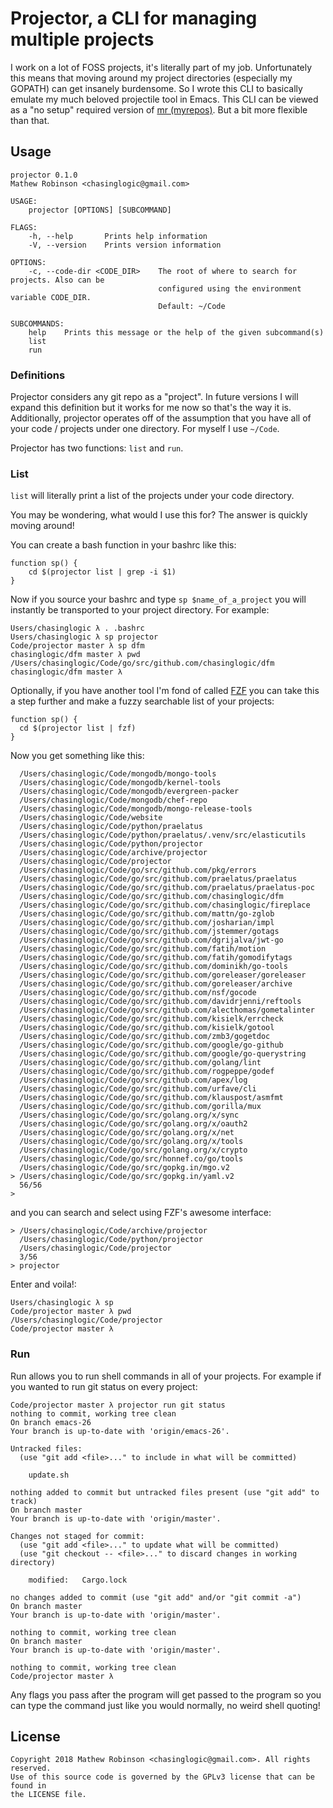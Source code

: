 # Projector, a CLI for managing multiple projects

I work on a lot of FOSS projects, it's literally part of my job. Unfortunately
this means that moving around my project directories (especially my GOPATH) can
get insanely burdensome. So I wrote this CLI to basically emulate my much
beloved projectile tool in Emacs. This CLI can be viewed as a "no setup"
required version of [mr (myrepos)](https://myrepos.branchable.com/). But a bit
more flexible than that.

## Usage

```
projector 0.1.0
Mathew Robinson <chasinglogic@gmail.com>

USAGE:
    projector [OPTIONS] [SUBCOMMAND]

FLAGS:
    -h, --help       Prints help information
    -V, --version    Prints version information

OPTIONS:
    -c, --code-dir <CODE_DIR>    The root of where to search for projects. Also can be
                                 configured using the environment variable CODE_DIR.
                                 Default: ~/Code

SUBCOMMANDS:
    help    Prints this message or the help of the given subcommand(s)
    list
    run
```

### Definitions

Projector considers any git repo as a "project". In future versions I will
expand this definition but it works for me now so that's the way it is.
Additionally, projector operates off of the assumption that you have all of your
code / projects under one directory. For myself I use `~/Code`.

Projector has two functions: `list` and `run`. 

### List

`list` will literally print a list of the projects under your code directory. 

You may be wondering, what would I use this for? The answer is quickly moving
around!

You can create a bash function in your bashrc like this:

```
function sp() {
    cd $(projector list | grep -i $1)
}
```

Now if you source your bashrc and type `sp $name_of_a_project` you will
instantly be transported to your project directory. For example:

```
Users/chasinglogic λ . .bashrc
Users/chasinglogic λ sp projector
Code/projector master λ sp dfm
chasinglogic/dfm master λ pwd
/Users/chasinglogic/Code/go/src/github.com/chasinglogic/dfm
chasinglogic/dfm master λ
```

Optionally, if you have another tool I'm fond of called
[FZF](https://github.com/junegunn/fzf) you can take this a step further and make
a fuzzy searchable list of your projects:

```
function sp() {
  cd $(projector list | fzf)
}
```

Now you get something like this:

```
  /Users/chasinglogic/Code/mongodb/mongo-tools
  /Users/chasinglogic/Code/mongodb/kernel-tools
  /Users/chasinglogic/Code/mongodb/evergreen-packer
  /Users/chasinglogic/Code/mongodb/chef-repo
  /Users/chasinglogic/Code/mongodb/mongo-release-tools
  /Users/chasinglogic/Code/website
  /Users/chasinglogic/Code/python/praelatus
  /Users/chasinglogic/Code/python/praelatus/.venv/src/elasticutils
  /Users/chasinglogic/Code/python/projector
  /Users/chasinglogic/Code/archive/projector
  /Users/chasinglogic/Code/projector
  /Users/chasinglogic/Code/go/src/github.com/pkg/errors
  /Users/chasinglogic/Code/go/src/github.com/praelatus/praelatus
  /Users/chasinglogic/Code/go/src/github.com/praelatus/praelatus-poc
  /Users/chasinglogic/Code/go/src/github.com/chasinglogic/dfm
  /Users/chasinglogic/Code/go/src/github.com/chasinglogic/fireplace
  /Users/chasinglogic/Code/go/src/github.com/mattn/go-zglob
  /Users/chasinglogic/Code/go/src/github.com/josharian/impl
  /Users/chasinglogic/Code/go/src/github.com/jstemmer/gotags
  /Users/chasinglogic/Code/go/src/github.com/dgrijalva/jwt-go
  /Users/chasinglogic/Code/go/src/github.com/fatih/motion
  /Users/chasinglogic/Code/go/src/github.com/fatih/gomodifytags
  /Users/chasinglogic/Code/go/src/github.com/dominikh/go-tools
  /Users/chasinglogic/Code/go/src/github.com/goreleaser/goreleaser
  /Users/chasinglogic/Code/go/src/github.com/goreleaser/archive
  /Users/chasinglogic/Code/go/src/github.com/nsf/gocode
  /Users/chasinglogic/Code/go/src/github.com/davidrjenni/reftools
  /Users/chasinglogic/Code/go/src/github.com/alecthomas/gometalinter
  /Users/chasinglogic/Code/go/src/github.com/kisielk/errcheck
  /Users/chasinglogic/Code/go/src/github.com/kisielk/gotool
  /Users/chasinglogic/Code/go/src/github.com/zmb3/gogetdoc
  /Users/chasinglogic/Code/go/src/github.com/google/go-github
  /Users/chasinglogic/Code/go/src/github.com/google/go-querystring
  /Users/chasinglogic/Code/go/src/github.com/golang/lint
  /Users/chasinglogic/Code/go/src/github.com/rogpeppe/godef
  /Users/chasinglogic/Code/go/src/github.com/apex/log
  /Users/chasinglogic/Code/go/src/github.com/urfave/cli
  /Users/chasinglogic/Code/go/src/github.com/klauspost/asmfmt
  /Users/chasinglogic/Code/go/src/github.com/gorilla/mux
  /Users/chasinglogic/Code/go/src/golang.org/x/sync
  /Users/chasinglogic/Code/go/src/golang.org/x/oauth2
  /Users/chasinglogic/Code/go/src/golang.org/x/net
  /Users/chasinglogic/Code/go/src/golang.org/x/tools
  /Users/chasinglogic/Code/go/src/golang.org/x/crypto
  /Users/chasinglogic/Code/go/src/honnef.co/go/tools
  /Users/chasinglogic/Code/go/src/gopkg.in/mgo.v2
> /Users/chasinglogic/Code/go/src/gopkg.in/yaml.v2
  56/56
>
```

and you can search and select using FZF's awesome interface:

```
> /Users/chasinglogic/Code/archive/projector
  /Users/chasinglogic/Code/python/projector
  /Users/chasinglogic/Code/projector
  3/56
> projector
```

Enter and voila!:

```
Users/chasinglogic λ sp
Code/projector master λ pwd
/Users/chasinglogic/Code/projector
Code/projector master λ
```

### Run

Run allows you to run shell commands in all of your projects. For example if you
wanted to run git status on every project:

```
Code/projector master λ projector run git status
nothing to commit, working tree clean
On branch emacs-26
Your branch is up-to-date with 'origin/emacs-26'.

Untracked files:
  (use "git add <file>..." to include in what will be committed)

	update.sh

nothing added to commit but untracked files present (use "git add" to track)
On branch master
Your branch is up-to-date with 'origin/master'.

Changes not staged for commit:
  (use "git add <file>..." to update what will be committed)
  (use "git checkout -- <file>..." to discard changes in working directory)

	modified:   Cargo.lock

no changes added to commit (use "git add" and/or "git commit -a")
On branch master
Your branch is up-to-date with 'origin/master'.

nothing to commit, working tree clean
On branch master
Your branch is up-to-date with 'origin/master'.

nothing to commit, working tree clean
Code/projector master λ
```

Any flags you pass after the program will get passed to the program so you can
type the command just like you would normally, no weird shell quoting!


## License

```
Copyright 2018 Mathew Robinson <chasinglogic@gmail.com>. All rights reserved.
Use of this source code is governed by the GPLv3 license that can be found in
the LICENSE file.
```
